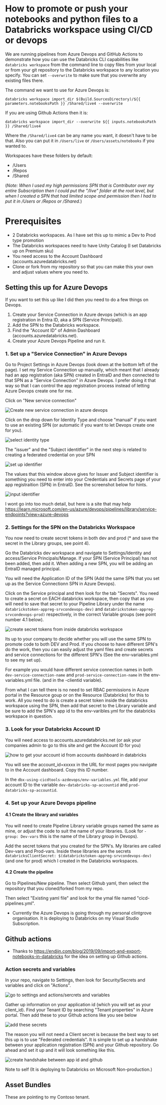 # How to promote or push your notebooks and python files to a Databricks workspace using CI/CD or devops
We are running pipelines from Azure Devops and GitHub Actions to demonstrate how you can use the Databricks CLI capabilities like `databricks workspace` from the command line to copy files from your local or from your git repository to the Databricks workspace to any location you specify. You can set `--overwrite` to make sure that you overwrite any existing files there. 

The command we want to use for Azure Devops is: 

`databricks workspace import_dir $(Build.SourcesDirectory)/${{ parameters.notebooksPath }} /Shared/live4 --overwrite`

If you are using Github Actions then it is:

`databricks workspace import_dir --overwrite ${{ inputs.notebooksPath }} /Shared/live4`

Where the `/Shared/live4` can be any name you want, it doesn't have to be that. Also you can put it in `/Users/live` or `/Users/assets/notebooks` if you wanted to. 

Workspaces have these folders by default: 
    
-   /Users 
-   /Repos
-   /Shared 

(_Note: When I used my high permissions SPN that is Contributor over my entire Subscription then I could put the "/live" folder at the root level, but when I created a SPN that had limited scope and permission then I had to put it in /Users or /Repos or /Shared._)

# Prerequisites
- 2 Databricks workspaces. As I have set this up to mimic a Dev to Prod type promotion
- The Databricks workspaces need to have Unity Catalog (I set Databricks up on Premium sku)
- You need access to the Account Dashboard (accounts.azuredatabricks.net)
- Clone or fork from my repository so that you can make this your own and adjust values where you need to. 

## Setting this up for Azure Devops 
If you want to set this up like I did then you need to do a few things on Devops. 
1. Create your Service Connection in Azure devops (which is an app registration in Entra ID, aka a SPN (Service Principal)).
2. Add the SPN to the Databricks workspace.
3. Find the "Account ID" of Admin Dashboard (accounts.azuredatabricks.net).
4. Create your Azure Devops Pipeline and run it.


### 1. Set up a "Service Connection" in Azure Devops

Go to Project Settings in Azure Devops (look down at the bottom left of the page). I set my Service Connection up manually, which meant that I already had an app registration (aka SPN) created in EntraID and then connected to that SPN as a "Service Connection" in Azure Devops. I prefer doing it that way so that I can control the app registration process instead of letting Azure Devops create one for me. 

Click on "New service connection"

![Create new service connection in azure devops](./images/devops1-scon1.png)


Click on the drop down for Identity Type and choose "manual" if you want to use an existing SPN (or automatic if you want to let Devops create one for you).

![select identity type](./images/devops1-scon2.png)


The "issuer" and the "Subject identitfier" in the next step is related to creating a federated credential on your SPN

![set up identifier](./images/devops1-scon3.png)


The values that this window above gives for Issuer and Subject identifier is something you need to enter into your Credentials and Secrets page of your app registraition (SPN) in EntraID. See the screenshot below for hints. 


![input identifier](./images/devops1-scon4.png)


I wont go into too much detail, but here is a site that may help https://learn.microsoft.com/en-us/azure/devops/pipelines/library/service-endpoints?view=azure-devops

### 2. Settings for the SPN on the Databricks Workspace

You now need to create secret tokens in both dev and prod (* and save the secret in the Library groups, see point 4).

Go the Databricks dev workspace and navigate to Settings/Identity and access/Service Principals/Manage. If your SPN (Service Principal) has not been added, then add it. When adding a new SPN, you will be adding an EntraID managed principal.

You will need the Application ID of the SPN (Add the same SPN that you set up as the Service Connectionn SPN in Azure Devops).

Click on the Service principal and then look for the tab "Secrets". You need to create a secret on EACH databricks workspace, then copy that as you will need to save that secret to your Pipeline Library under the name `databrickstoken-appreg-srvcondevops-dev)` and `databrickstoken-appreg-srvcondevops-prod)` respectively, in the correct Variable groups (see point number 4.1 below).

![create secret tokens from inside databricks workspace](./images/image.png)

Its up to your company to decide whether you will use the same SPN to promote code to both DEV and Prod. If you choose to have different SPN's do the work, then you can easily adjust the yaml files and create secrets and service connections for the different SPN's (See the env-variables.yml to see my set up).

For example you would have different service connection names in both `dev-service-connection-name` and `prod-service-connection-name` in the env-variables.yml file. (and in the -clientid variable). 

From what I can tell there is no need to set RBAC permissions in Azure portal in the Resource goup or on the Resource (Databricks) for this to work. All you need to do is create a secret token inside the databricks workspace using the SPN, then add that secret to the Library variable and be sure to add the SPN's app id to the env-varibles.yml for the databricks workspace in question. 

### 3. Look for your Databricks Account ID
You will need access to accounts.azuredatabricks.net (or ask your companies admin to go to this site and get the Account ID for you)

![how to get your account id from accounts dashboard in databricks](./images/accountid.png)

You will see the account_id=xxxxx in the URL for most pages you navigate to in the Account dashboard. Copy this ID number.

In the `dbx-using-cicdtools-azdevops/env-variables.yml` file, add your account ID to the variable `dev-databricks-sp-accountid` and `prod-databricks-sp-accountid`. 


### 4. Set up your Azure Devops pipeline
#### 4.1 Create the library and variables
You will need to create Pipeline Library variable groups named the same as mine, or adjust the code to suit the name of your libraries. (Look for `- group: Dev-vars` this is the name of the Library group in Devops). 

Add the secret tokens that you created for the SPN's. My libraries are called Dev-vars and Prod-vars. Inside these libraries are the secrets `databricksClientSecret: $(databrickstoken-appreg-srvcondevops-dev)` (and one for prod) which I created in the Databricks workspaces. 

#### 4.2 Create the pipeline
Go to Pipelines/New pipeline. Then select Github yaml, then select the repository that you cloned/forked from my repo. 

Then select "Existing yaml file" and look for the ymal file named "cicd-pipelines.yml". 


* Currently the Azure Devops is going through my personal clintgrove organisation. It is deploying to Databricks on my Visual Studio Subscription. 

## Github actions

* Thanks to https://endjin.com/blog/2019/09/import-and-export-notebooks-in-databricks for the idea on setting up Github actions. 

### Action secrets and variables

In your repo, navigate to Settings, then look for Security/Secrets and variables and click on "Actions". 

![go to settings and actions/sercrets and variables](./images/actionssecrets.png)

Gather up information on your application id (which you will set as your client_id). Find your Tenant ID by searching "Tenant properties" in Azure portal. Then add these to your Github actions like you see below

![add these secrets](./images/listofvariablessecrets.png)

The reason you will not need a Client secret is because the best way to set this up is to use "Federated credentials". It is simple to set up a handshake between your application registration (SPN) and your Github repository. Go ahead and set it up and it will look something like this. 

![create handshake between app id and github](./images/federated%20credential%20github%20app%20id.png)
 
Note to self (It is deploying to Databricks on Microsoft Non-production.)

 ## Asset Bundles
 These are pointing to my Contoso tenant.

